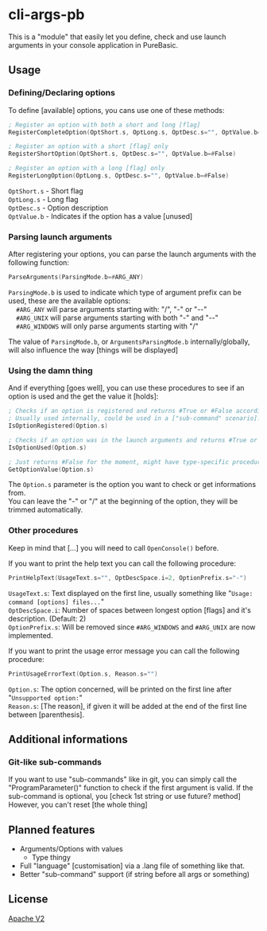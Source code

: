 ﻿# cli-args-pb

This is a "module" that easily let you define, check and use launch arguments in your console application in PureBasic.

## Usage

### Defining/Declaring options

To define [available] options, you cans use one of these methods:
```asm
; Register an option with both a short and long [flag]
RegisterCompleteOption(OptShort.s, OptLong.s, OptDesc.s="", OptValue.b=#False)
```
```asm
; Register an option with a short [flag] only
RegisterShortOption(OptShort.s, OptDesc.s="", OptValue.b=#False)
```
```asm
; Register an option with a long [flag] only
RegisterLongOption(OptLong.s, OptDesc.s="", OptValue.b=#False)
```

`OptShort.s` - Short flag<br>
`OptLong.s`  - Long flag<br>
`OptDesc.s`  - Option description<br>
`OptValue.b` - Indicates if the option has a value [unused]

### Parsing launch arguments

After registering your options, you can parse the launch arguments with the following function: 
```asm
ParseArguments(ParsingMode.b=#ARG_ANY)
```

`ParsingMode.b` is used to indicate which type of argument prefix can be used, these are the available options:<br>
&nbsp;&nbsp;&nbsp;&nbsp;`#ARG_ANY` will parse arguments starting with: "/", "-" or "--"<br>
&nbsp;&nbsp;&nbsp;&nbsp;`#ARG_UNIX` will parse arguments starting with both "-" and "--"<br>
&nbsp;&nbsp;&nbsp;&nbsp;`#ARG_WINDOWS` will only parse arguments starting with "/"

The value of `ParsingMode.b`, or `ArgumentsParsingMode.b` internally/globally, will also influence the way [things will be displayed]

### Using the damn thing
And if everything [goes well], you can use these procedures to see if an option is used and the get the value it [holds]:

```asm
; Checks if an option is registered and returns #True or #False accordingly.
; Usually used internally, could be used in a ["sub-command" scenario].
IsOptionRegistered(Option.s)
```

```asm
; Checks if an option was in the launch arguments and returns #True or #False accordingly.
IsOptionUsed(Option.s)
```

```asm
; Just returns #False for the moment, might have type-specific procedures later.
GetOptionValue(Option.s)
```

The `Option.s` parameter is the option you want to check or get informations from.<br>
You can leave the "-" or "/" at the beginning of the option, they will be trimmed automatically.

### Other procedures

Keep in mind that [...] you will need to call `OpenConsole()` before.

If you want to print the help text you can call the following procedure:

```asm
PrintHelpText(UsageText.s="", OptDescSpace.i=2, OptionPrefix.s="-")
```
`UsageText.s`: Text displayed on the first line, usually something like "`Usage: command [options] files...`"<br>
`OptDescSpace.i`: Number of spaces between longest option [flags] and it's description. (Default: 2)<br>
`OptionPrefix.s`: Will be removed since `#ARG_WINDOWS` and `#ARG_UNIX` are now implemented.

If you want to print the usage error message you can call the following procedure:

```asm
PrintUsageErrorText(Option.s, Reason.s="")
```
`Option.s`: The option concerned, will be printed on the first line after "`Unsupported option:`"<br>
`Reason.s`: [The reason], if given it will be added at the end of the first line between [parenthesis].

## Additional informations

### Git-like sub-commands

If you want to use "sub-commands" like in git, you can simply call the "ProgramParameter()" function to check if the first argument is valid.
If the sub-command is optional, you [check 1st string or use future? method]
However, you can't reset [the whole thing]

## Planned features

* Arguments/Options with values
  * Type thingy
* Full "language" [customisation] via a .lang file of something like that.
* Better "sub-command" support (if string before all args or something)

## License
[Apache V2](LICENSE)
